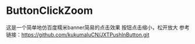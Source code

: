 # ButtonClickZoom
这是一个简单地仿百度糯米banner简易的点击效果 按钮点击缩小，松开放大
参考链接：https://github.com/kukumaluCN/JXTPushInButton.git
